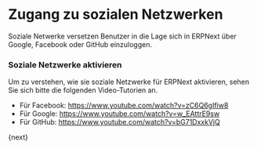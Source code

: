 <!-- add-breadcrumbs -->
# Zugang zu sozialen Netzwerken


Soziale Netwerke versetzen Benutzer in die Lage sich in ERPNext über Google, Facebook oder GitHub einzuloggen.

### Soziale Netzwerke aktivieren

Um zu verstehen, wie sie soziale Netzwerke für ERPNext aktivieren, sehen Sie sich bitte die folgenden Video-Tutorien an.

* Für Facebook: https://www.youtube.com/watch?v=zC6Q6gIfiw8
* Für Google: https://www.youtube.com/watch?v=w_EAttrE9sw
* Für GitHub: https://www.youtube.com/watch?v=bG71DxxkVjQ

{next}
